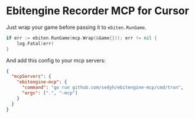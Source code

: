 # Ebitengine Recorder MCP for Cursor

Just wrap your game before passing it to `ebiten.RunGame`.

```go
if err := ebiten.RunGame(mcp.Wrap(&Game{})); err != nil {
	log.Fatal(err)
}
```

And add this config to your mcp servers:

```json
{
  "mcpServers": {
    "ebitengine-mcp": {
      "command": "go run github.com/sedyh/ebitengine-mcp/cmd/trun",
      "args": [".", "-mcp"]
    }
  }
}
```
